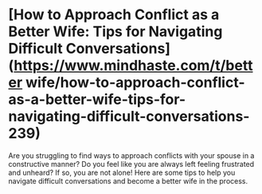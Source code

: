 
# [How to Approach Conflict as a Better Wife: Tips for Navigating Difficult Conversations](https://www.mindhaste.com/t/better wife/how-to-approach-conflict-as-a-better-wife-tips-for-navigating-difficult-conversations-239)

Are you struggling to find ways to approach conflicts with your spouse in a constructive manner? Do you feel like you are always left feeling frustrated and unheard? If so, you are not alone! Here are some tips to help you navigate difficult conversations and become a better wife in the process.
    